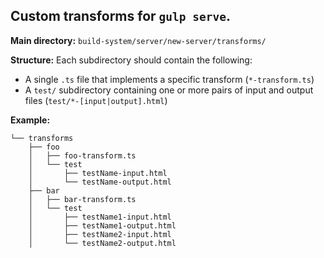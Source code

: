## Custom transforms for `gulp serve`.

**Main directory:** `build-system/server/new-server/transforms/`

**Structure:** Each subdirectory should contain the following:

- A single `.ts` file that implements a specific transform (`*-transform.ts`)
- A `test/` subdirectory containing one or more pairs of input and output files (`test/*-[input|output].html`)

**Example:**

```
└── transforms
    ├── foo
    │   ├── foo-transform.ts
    │   └── test
    │       ├── testName-input.html
    │       └── testName-output.html
    ├── bar
    │   ├── bar-transform.ts
    │   └── test
    │       ├── testName1-input.html
    │       ├── testName1-output.html
    │       ├── testName2-input.html
    │       └── testName2-output.html
```
